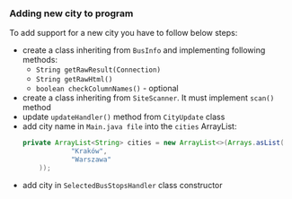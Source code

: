 ### Adding new city to program
To add support for a new city you have to follow below steps:
* create a class inheriting from `BusInfo` and implementing following methods:
  * `String getRawResult(Connection)`
  * `String getRawHtml()`
  * `boolean checkColumnNames()` - optional
* create a class inheriting from `SiteScanner`. It must implement `scan()` method
* update `updateHandler()` method from `CityUpdate` class
* add city name in `Main.java file` into the `cities` ArrayList:
    ```java
    private ArrayList<String> cities = new ArrayList<>(Arrays.asList(
                "Kraków",
                "Warszawa"
        ));
    ```
* add city in `SelectedBusStopsHandler` class constructor
   